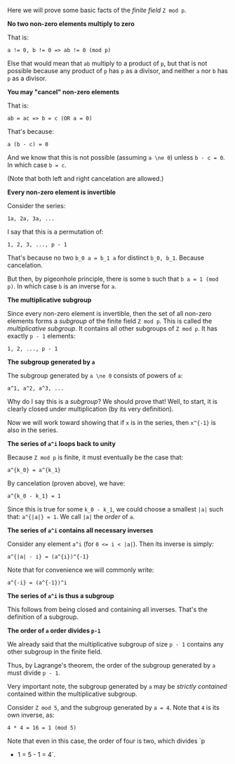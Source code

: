 Here we will prove some basic facts of the *finite field* `Z mod p`.

**No two non-zero elements multiply to zero**

That is:

    a != 0, b != 0 => ab != 0 (mod p)

Else that would mean that `ab` multiply to a product of `p`, but that is
not possible because any product of `p` has `p` as a divisor, and
neither `a` nor `b` has `p` as a divisor.

**You may "cancel" non-zero elements**

That is:

    ab = ac => b = c (OR a = 0)

That's because:

    a (b - c) = 0

And we know that this is not possible (assuming `a \ne 0`) unless `b - c
= 0`. In which case `b = c`.

(Note that both left and right cancelation are allowed.)

**Every non-zero element is invertible**

Consider the series:

    1a, 2a, 3a, ...

I say that this is a permutation of:

    1, 2, 3, ..., p - 1

That's because no two `b_0 a = b_1 a` for distinct `b_0, b_1`. Because
cancelation.

But then, by pigeonhole principle, there is some `b` such that `b a = 1
(mod p)`. In which case `b` is an inverse for `a`.

**The multiplicative subgroup**

Since every non-zero element is invertible, then the set of all non-zero
elements forms a *subgroup* of the finite field `Z mod p`. This is
called the *multiplicative subgroup*. It contains all other subgroups of
`Z mod p`. It has exactly `p - 1` elements:

    1, 2, ..., p - 1

**The subgroup generated by `a`**

The subgroup generated by `a \ne 0` consists of powers of `a`:

    a^1, a^2, a^3, ...

Why do I say this is a *subgroup*? We should prove that! Well, to start,
it is clearly closed under multiplication (by its very definition).

Now we will work toward showing that if `x` is in the series, then
`x^{-1}` is also in the series.

**The series of `a^i` loops back to unity**

Because `Z mod p` is finite, it must eventually be the case that:

    a^{k_0} = a^{k_1}

By cancelation (proven above), we have:

    a^{k_0 - k_1} = 1

Since this is true for some `k_0 - k_1`, we could choose a smallest
`|a|` such that: `a^{|a|} = 1`. We call `|a|` the *order* of `a`.

**The series of `a^i` contains all necessary inverses**

Consider any element `a^i` (for `0 <= i < |a|`). Then its inverse is
simply:

    a^{|a| - i} = (a^{i})^{-1}

Note that for convenience we will commonly write:

    a^{-i} = (a^{-1})^i

**The series of `a^i` is thus a subgroup**

This follows from being closed and containing all inverses. That's the
definition of a subgroup.

**The order of `a` order divides `p-1`**

We already said that the multiplicative subgroup of size `p - 1`
contains any other subgroup in the finite field.

Thus, by Lagrange's theorem, the order of the subgroup generated by `a`
must divide `p - 1`.

Very important note, the subgroup generated by `a` may be *strictly
contained* contained within the multiplicative subgroup.

Consider `Z mod 5`, and the subgroup generated by `a = 4`. Note that `4`
is its own inverse, as:

    4 * 4 = 16 = 1 (mod 5)

Note that even in this case, the order of four is two, which divides `p
- 1 = 5 - 1 = 4`.
